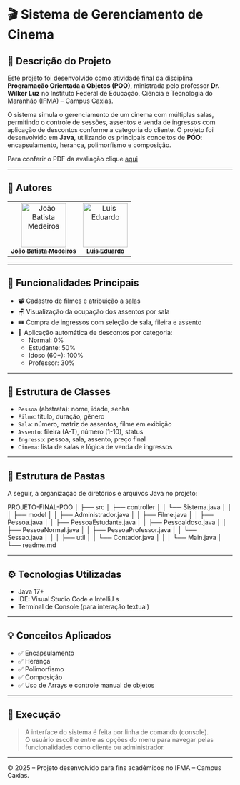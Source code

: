 # 🎬 Sistema de Gerenciamento de Cinema

## 📌 Descrição do Projeto

Este projeto foi desenvolvido como atividade final da disciplina **Programação Orientada a Objetos (POO)**, ministrada pelo professor **Dr. Wilker Luz** no Instituto Federal de Educação, Ciência e Tecnologia do Maranhão (IFMA) – Campus Caxias.

O sistema simula o gerenciamento de um cinema com múltiplas salas, permitindo o controle de sessões, assentos e venda de ingressos com aplicação de descontos conforme a categoria do cliente. O projeto foi desenvolvido em **Java**, utilizando os principais conceitos de **POO**: encapsulamento, herança, polimorfismo e composição.

Para conferir o PDF da avaliação clique [aqui](Desafio/avaliacao.pdf)


---

## 👥 Autores

<table>
  <tr>
    <td align="center">
      <a href="https://github.com/joaobatistamedeiroscf">
        <img src="https://github.com/joaobatistamedeiroscf.png" width="100px;" alt="João Batista Medeiros"/><br />
        <sub><b>João Batista Medeiros</b></sub>
      </a>
    </td>
    <td align="center">
      <a href="https://github.com/LuisEduardoS23">
        <img src="https://github.com/LuisEduardoS23.png" width="100px;" alt="Luis Eduardo"/><br />
        <sub><b>Luis Eduardo</b></sub>
      </a>
    </td>
  </tr>
</table>

---

## 🎯 Funcionalidades Principais

- 📽️ Cadastro de filmes e atribuição a salas  
- 🪑 Visualização da ocupação dos assentos por sala  
- 🎟️ Compra de ingressos com seleção de sala, fileira e assento  
- 💸 Aplicação automática de descontos por categoria:
  - Normal: 0%
  - Estudante: 50%
  - Idoso (60+): 100%
  - Professor: 30%

---

## 🧱 Estrutura de Classes

- `Pessoa` (abstrata): nome, idade, senha  
- `Filme`: título, duração, gênero  
- `Sala`: número, matriz de assentos, filme em exibição  
- `Assento`: fileira (A-T), número (1-10), status  
- `Ingresso`: pessoa, sala, assento, preço final  
- `Cinema`: lista de salas e lógica de venda de ingressos  

---

## 📂 Estrutura de Pastas

A seguir, a organização de diretórios e arquivos Java no projeto:

PROJETO-FINAL-POO
│
├── src
│ ├── controller
│ │ └── Sistema.java
│ │
│ ├── model
│ │ ├── Administrador.java
│ │ ├── Filme.java
│ │ ├── Pessoa.java
│ │ ├── PessoaEstudante.java
│ │ ├── PessoaIdoso.java
│ │ ├── PessoaNormal.java
│ │ ├── PessoaProfessor.java
│ │ └── Sessao.java
│ │
│ ├── util
│ │ └── Contador.java
│ │
│ └── Main.java
│
└── readme.md

---

## ⚙️ Tecnologias Utilizadas

- Java 17+  
- IDE: Visual Studio Code e IntelliJ  s
- Terminal de Console (para interação textual)  

---

## 💡 Conceitos Aplicados

- ✅ Encapsulamento  
- ✅ Herança  
- ✅ Polimorfismo  
- ✅ Composição  
- ✅ Uso de Arrays e controle manual de objetos  

---

## 📸 Execução

> A interface do sistema é feita por linha de comando (console).  
> O usuário escolhe entre as opções do menu para navegar pelas funcionalidades como cliente ou administrador.

---

© 2025 – Projeto desenvolvido para fins acadêmicos no IFMA – Campus Caxias.
